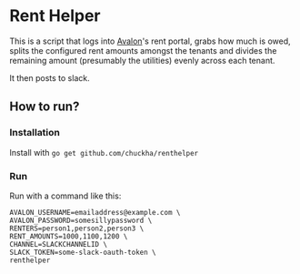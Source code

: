 # Rent Helper

This is a script that logs into [Avalon][avalon]'s rent portal, grabs how much
is owed, splits the configured rent amounts amongst the tenants and divides
the remaining amount (presumably the utilities) evenly across each tenant.

It then posts to slack.

## How to run?

### Installation

Install with `go get github.com/chuckha/renthelper`

### Run

Run with a command like this:

```
AVALON_USERNAME=emailaddress@example.com \
AVALON_PASSWORD=somesillypassword \
RENTERS=person1,person2,person3 \
RENT_AMOUNTS=1000,1100,1200 \
CHANNEL=SLACKCHANNELID \
SLACK_TOKEN=some-slack-oauth-token \
renthelper
```

[avalon]: https://www.avaloncommunities.com/